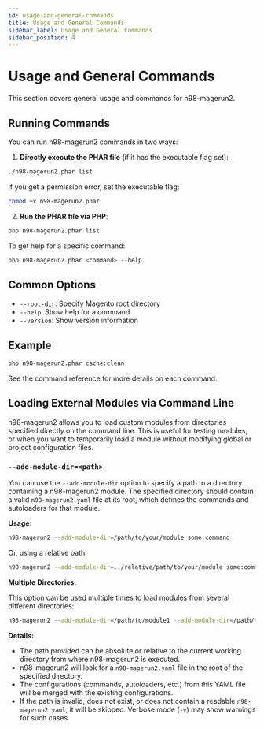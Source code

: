 ```yaml
---
id: usage-and-general-commands
title: Usage and General Commands
sidebar_label: Usage and General Commands
sidebar_position: 4
---
```


# Usage and General Commands

This section covers general usage and commands for n98-magerun2.

## Running Commands

You can run n98-magerun2 commands in two ways:

1. **Directly execute the PHAR file** (if it has the executable flag set):

```sh
./n98-magerun2.phar list
```

   If you get a permission error, set the executable flag:

```sh
chmod +x n98-magerun2.phar
```

2. **Run the PHAR file via PHP**:

```sh
php n98-magerun2.phar list
```

To get help for a specific command:

```sh
php n98-magerun2.phar <command> --help
```

## Common Options

- `--root-dir`: Specify Magento root directory
- `--help`: Show help for a command
- `--version`: Show version information

## Example

```sh
php n98-magerun2.phar cache:clean
```

See the command reference for more details on each command.

## Loading External Modules via Command Line

n98-magerun2 allows you to load custom modules from directories specified directly on the command line. This is useful for testing modules, or when you want to temporarily load a module without modifying global or project configuration files.

### `--add-module-dir=<path>`

You can use the `--add-module-dir` option to specify a path to a directory containing a n98-magerun2 module. The specified directory should contain a valid `n98-magerun2.yaml` file at its root, which defines the commands and autoloaders for that module.

**Usage:**

```bash
n98-magerun2 --add-module-dir=/path/to/your/module some:command
```

Or, using a relative path:

```bash
n98-magerun2 --add-module-dir=../relative/path/to/your/module some:command
```

**Multiple Directories:**

This option can be used multiple times to load modules from several different directories:

```bash
n98-magerun2 --add-module-dir=/path/to/module1 --add-module-dir=/path/to/module2 admin:user:list
```

**Details:**

- The path provided can be absolute or relative to the current working directory from where n98-magerun2 is executed.
- n98-magerun2 will look for a `n98-magerun2.yaml` file in the root of the specified directory.
- The configurations (commands, autoloaders, etc.) from this YAML file will be merged with the existing configurations.
- If the path is invalid, does not exist, or does not contain a readable `n98-magerun2.yaml`, it will be skipped. Verbose mode (`-v`) may show warnings for such cases.
